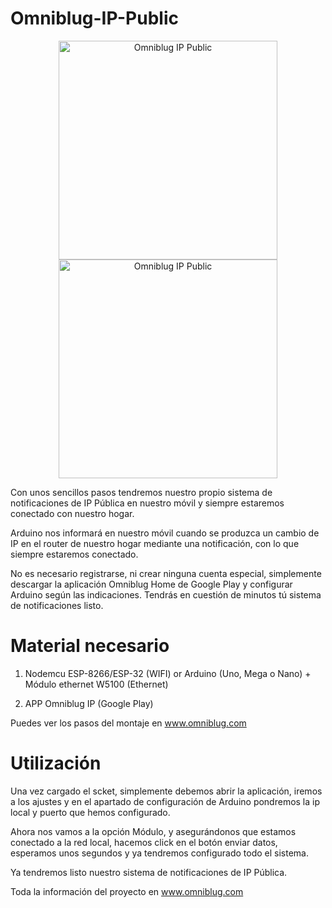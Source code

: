 Omniblug-IP-Public
=============

<p align="center">
  <img src="http://www.omniblug.com/img/blog/ippublic/ip_public_1.png" width="350" title="Omniblug IP Public">
  <img src="http://www.omniblug.com/img/blog/ippublic/ip_public_3.png" width="350" alt="Omniblug IP Public">
</p>

Con unos sencillos pasos tendremos nuestro propio sistema de notificaciones de IP Pública en nuestro móvil y siempre estaremos conectado con nuestro hogar.

Arduino nos informará en nuestro móvil cuando se produzca un cambio de IP en el router de nuestro hogar mediante una notificación, con lo que siempre estaremos conectado.

No es necesario registrarse, ni crear ninguna cuenta especial, simplemente descargar la aplicación Omniblug Home de Google Play y configurar Arduino según las indicaciones. Tendrás en cuestión de minutos tú sistema de notificaciones listo.


Material necesario
==================

1. Nodemcu ESP-8266/ESP-32 (WIFI)
   or Arduino (Uno, Mega o Nano) + Módulo ethernet W5100 (Ethernet) 
  
2. APP Omniblug IP (Google Play)

Puedes ver los pasos del montaje en www.omniblug.com


Utilización
===========

Una vez cargado el scket, simplemente debemos abrir la aplicación, iremos a los ajustes y en el apartado de configuración de Arduino pondremos la ip local y puerto que hemos configurado.

Ahora nos vamos a la opción Módulo, y asegurándonos que estamos conectado a la red local, hacemos click en el botón enviar datos, esperamos unos segundos y ya tendremos configurado todo el sistema.

Ya tendremos listo nuestro sistema de notificaciones de IP Pública.

Toda la información del proyecto en www.omniblug.com
